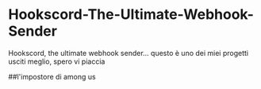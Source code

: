# Hookscord-The-Ultimate-Webhook-Sender
Hookscord, the ultimate webhook sender... questo è uno dei miei progetti usciti meglio, spero vi piaccia

##l'impostore di among us
